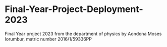 # Final-Year-Project-Deployment-2023
Final Year project 2023 from the department of physics by Aondona Moses Iorumbur, matric number 2016/1/59336PP
